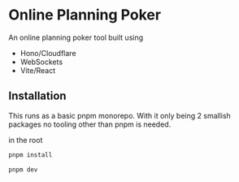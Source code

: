 # Online Planning Poker

An online planning poker tool built using

- Hono/Cloudflare
- WebSockets
- Vite/React

## Installation

This runs as a basic pnpm monorepo. With it only being 2 smallish packages no tooling other than pnpm is needed.

in the root

```bash
pnpm install
```

```bash
pnpm dev
```
